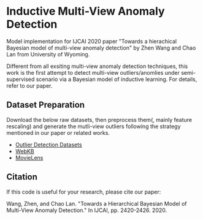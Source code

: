 # Inductive Multi-View Anomaly Detection

Model implementation for IJCAI 2020 paper "Towards a hierachical Bayesian model of multi-view anomaly detection" by Zhen Wang and Chao Lan from University of Wyoming. 

Different from all exsiting multi-view anomaly detection techniques, this work is the first attempt to detect multi-view outliers/anomlies under semi-supervised scenario via a Bayesian model of inductive learning. For details, refer to our paper. 

## Dataset Preparation
Download the below raw datasets, then preprocess them(, mainly feature rescaling) and generate the mutli-view outliers following the strategy mentioned in our paper or related works.

- [Outlier Detection Datasets](http://http://odds.cs.stonybrook.edu/)
- [WebKB](http://lig-membres.imag.fr/grimal/data.html) 
- [MovieLens](https://grouplens.org/datasets/movielens/latest/) 

## Citation
If this code is useful for your research, please cite our paper:

Wang, Zhen, and Chao Lan. "Towards a Hierarchical Bayesian Model of Multi-View Anomaly Detection." In IJCAI, pp. 2420-2426. 2020.
